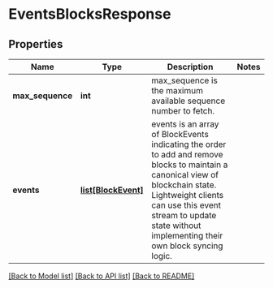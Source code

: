 # EventsBlocksResponse

## Properties
Name | Type | Description | Notes
------------ | ------------- | ------------- | -------------
**max_sequence** | **int** | max_sequence is the maximum available sequence number to fetch. | 
**events** | [**list[BlockEvent]**](BlockEvent.md) | events is an array of BlockEvents indicating the order to add and remove blocks to maintain a canonical view of blockchain state. Lightweight clients can use this event stream to update state without implementing their own block syncing logic. | 

[[Back to Model list]](../README.md#documentation-for-models) [[Back to API list]](../README.md#documentation-for-api-endpoints) [[Back to README]](../README.md)

